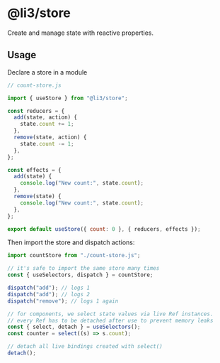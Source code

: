 # @li3/store

Create and manage state with reactive properties.

## Usage

Declare a store in a module

```js
// count-store.js

import { useStore } from "@li3/store";

const reducers = {
  add(state, action) {
    state.count += 1;
  },
  remove(state, action) {
    state.count -= 1;
  },
};

const effects = {
  add(state) {
    console.log("New count:", state.count);
  },
  remove(state) {
    console.log("New count:", state.count);
  },
};

export default useStore({ count: 0 }, { reducers, effects });
```

Then import the store and dispatch actions:

```js
import countStore from "./count-store.js";

// it's safe to import the same store many times
const { useSelectors, dispatch } = countStore;

dispatch("add"); // logs 1
dispatch("add"); // logs 2
dispatch("remove"); // logs 1 again

// for components, we select state values via live Ref instances.
// every Ref has to be detached after use to prevent memory leaks
const { select, detach } = useSelectors();
const counter = select((s) => s.count);

// detach all live bindings created with select()
detach();
```
